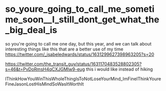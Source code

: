 # so_youre_going_to_call_me_sometime_soon__I_still_dont_get_what_the_big_deal_is


so you're going to call me one day, but this year, and we can talk about interesting things like this that are a better use of my time https://twitter.com/_isabeledwards/status/1631299627398963205?s=20


https://twitter.com/the_transit_guy/status/1631170483528802305?s=46&t=PvDoRmsH4qCXJGMIw9-eug this i would like instead of hiking

IThinkHowYouWinThisWholeThingIsToNotLoseYourMind_ImFineIThinkYoureFineJasonLostHisMindSoWasItWorthIt

